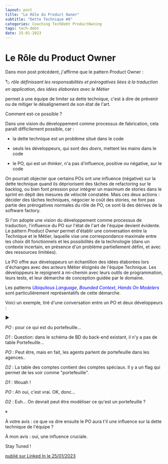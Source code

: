 ```yaml
---
layout: post
title: "Le Rôle du Product Owner"
subtitle: "Dette Technique #8"
categories: Coaching TechDebt ProductOwning
tags: tech-debt
date: 25-01-2023
---
```

# Le Rôle du Product Owner

Dans mon post précédent, j'affirme que le pattern Product Owner :

🏷 *rôle définissant les responsabilités et prérogatives liées à la traduction en application, des idées élaborées avec le Métier*

permet à une équipe de limiter sa dette technique, c'est à dire de prévenir ou de mitiger le désalignement de son état de l'art.

Comment est-ce possible ?
<!--more-->

Dans une vision du développement comme processus de fabrication, cela paraît difficilement possible, car :

 - la dette technique est un problème situé dans le code

 - seuls les développeurs, qui sont des *doers*, mettent les mains dans le code

 - le PO, qui est un *thinker*, n'a pas d'influence, positive ou négative, sur le code

On pourrait objecter que certains POs ont une influence (négative) sur la dette technique quand ils dépriorisent des tâches de refactoring sur le backlog, ou bien font pression pour intégrer un maximum de stories dans le sprint en dépit des mesures de vélocité constatée. Mais ces deux actions : décider des tâches techniques, négocier le coût des stories, ne font pas partie des prérogatives normales du rôle de PO, ce sont là des dérives de la software factory.

Si l'on adopte une vision du développement comme processus de traduction, l'influence du PO sur l'état de l'art de l'équipe devient évidente. Le pattern *Product Owner* permet d'établir une conversation entre la Technique et le Métier, laquelle vise une correspondance maximale entre les choix dit fonctionnels et les possibilités de la technologie (dans un contexte incertain, en présence d'un problème partiellement défini, et avec des ressources limitées).

Le PO offre aux développeurs un échantillon des idées élaborées lors d'échanges avec des acteurs Métier éloignés de l'équipe Technique. Les développeurs le rejoignent à mi-chemin avec leurs outils de programmation, leurs tests, et leur démarche de conception guidée par le domaine.

Les patterns <span style="color:blue">*Ubiquitous Language*</span>, <span style="color:blue">*Bounded Context*</span>, <span style="color:blue">*Hands On Modelers*</span> sont particulièrement représentatifs de cette démarche.

Voici un exemple, tiré d'une conversation entre un PO et deux développeurs :

▶️

*PO* : pour ce qui est du portefeuille...

*D1* : Question: dans le schéma de BD du back-end existant, il n'y a pas de table Portefeuille...

*PO* : Peut être, mais en fait, les agents parlent de portefeuille dans les agences..

*D2* : La table des comptes contient des comptes spéciaux. Il y a un flag qui permet de les voir comme "portefeuille".

*D1* : Wouah !

*PO* : Ah oui, c'est vrai. OK, donc...

*D2* : Euh... On devrait peut être modéliser ce qu'est un portefeuille ?

⏸

À votre avis : ce que va dire ensuite le PO aura t'il une influence sur la dette technique de l'équipe ?

À mon avis : oui, une influence cruciale.

Stay Tuned !

[publié sur Linked In le 25/01/2023](https://www.linkedin.com/posts/christophe-thibaut-35b4657_dans-mon-post-pr%C3%A9c%C3%A9dent-jaffirme-que-le-activity-7023899952963575808-6xe1?utm_source=share&utm_medium=member_desktop)



